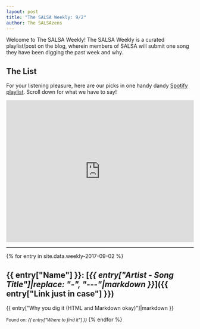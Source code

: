 ```yaml
---
layout: post
title: "The SALSA Weekly: 9/2"
author: The SALSAzens
---
```


Welcome to The SALSA Weekly! The SALSA Weekly is a curated playlist/post on the blog, wherein members of SALSA will submit one song they have been digging the past week and why.

<style>
iframe { margin: 0 auto; display: block; width: 100%; }
</style>

## The List

For your listening pleasure, here are our picks in one handy dandy [Spotify playlist](https://open.spotify.com/user/drabmakyo/playlist/5vIR6UCPfxYn71GJKeNkCw). Scroll down for what we have to say!

<iframe src="https://open.spotify.com/embed/user/drabmakyo/playlist/5vIR6UCPfxYn71GJKeNkCw" width="300" height="380" frameborder="0" allowtransparency="true"></iframe>

-----

{% for entry in site.data.weekly-2017-09-02 %}
## {{ entry["Name"] }}: [*{{ entry["Artist - Song Title"]|replace: "-", "---"|markdown }}*]({{ entry["Link just in case"] }})

{{ entry["Why you dig it (HTML and Markdown okay)"]|markdown }}

<small>Found on: <em>{{ entry["Where to find it"] }}</em></small>
{% endfor %}
